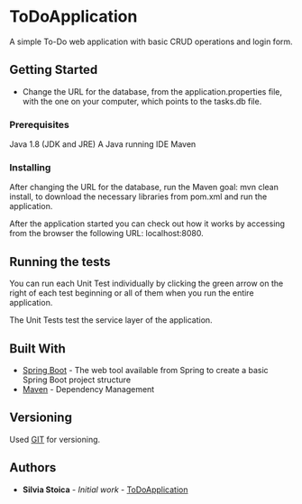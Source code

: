 # ToDoApplication
A simple To-Do web application with basic CRUD operations and login form.

## Getting Started

- Change the URL for the database, from the application.properties file, with the one on your computer, which points to the tasks.db file.

### Prerequisites

Java 1.8 (JDK and JRE)
A Java running IDE
Maven 

### Installing

After changing the URL for the database, run the Maven goal: mvn clean install, to download the necessary libraries from pom.xml and run the application.


After the application started you can check out how it works by accessing from the browser the following URL: localhost:8080.

## Running the tests

You can run each Unit Test individually by clicking the green arrow on the right of each test beginning or all of them when you run the entire application.

The Unit Tests test the service layer of the application.

## Built With

* [Spring Boot](https://start.spring.io/) - The web tool available from Spring to create a basic Spring Boot project structure
* [Maven](https://maven.apache.org/) - Dependency Management

## Versioning

Used [GIT](https://git-scm.com/) for versioning. 

## Authors

* **Silvia Stoica** - *Initial work* - [ToDoApplication](https://github.com/silstoica/ToDoApplication)
